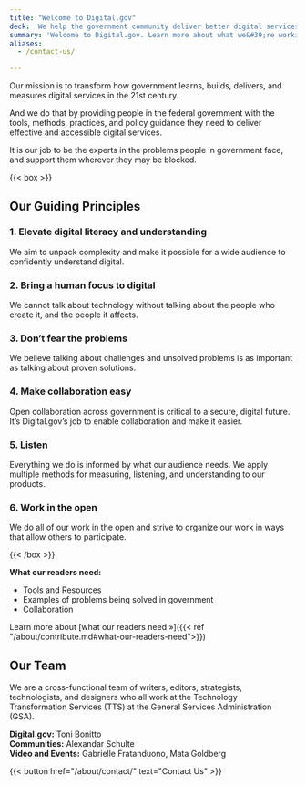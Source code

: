 ```yaml
---
title: "Welcome to Digital.gov"
deck: 'We help the government community deliver better digital services.'
summary: 'Welcome to Digital.gov. Learn more about what we&#39;re working on'
aliases:
  - /contact-us/

---
```


Our mission is to transform how government learns, builds, delivers, and measures digital services in the 21st century.

And we do that by providing people in the federal government with the tools, methods, practices, and policy guidance they need to deliver effective and accessible digital services.

It is our job to be the experts in the problems people in government face, and support them wherever they may be blocked.

{{< box >}}

## Our Guiding Principles

### 1. Elevate digital literacy and understanding

We aim to unpack complexity and make it possible for a wide audience to confidently understand digital.

### 2. Bring a human focus to digital

We cannot talk about technology without talking about the people who create it, and the people it affects.

### 3. Don’t fear the problems

We believe talking about challenges and unsolved problems is as important as talking about proven solutions.

### 4. Make collaboration easy

Open collaboration across government is critical to a secure, digital future. It’s Digital.gov’s job to enable collaboration and make it easier.

### 5. Listen

Everything we do is informed by what our audience needs. We apply multiple methods for measuring, listening, and understanding to our products.

### 6. Work in the open

We do all of our work in the open and strive to organize our work in ways that allow others to participate.

{{< /box >}}

**What our readers need:**

- Tools and Resources
- Examples of problems being solved in government
- Collaboration

Learn more about [what our readers need »]({{< ref "/about/contribute.md#what-our-readers-need">}})

## Our Team

We are a cross-functional team of writers, editors, strategists, technologists, and designers who all work at the Technology Transformation Services (TTS) at the General Services Administration (GSA).

**Digital.gov:** Toni Bonitto<br/>
**Communities:** Alexandar Schulte<br/>
**Video and Events:** Gabrielle Fratanduono, Mata Goldberg<br/>

{{< button href="/about/contact/" text="Contact Us" >}}
